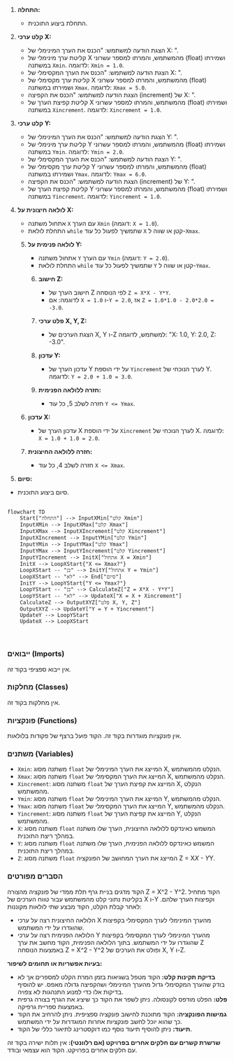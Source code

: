 ## <algorithm>
1. **התחלה:**
   - התחלת ביצוע התוכנית.

2. **קלט ערכי X:**
   -  הצגת הודעה למשתמש: "הכנס את הערך המינימלי של X: ".
   - קליטת ערך מינימלי של X מהמשתמש, והמרתו למספר עשרוני (float) ושמירתו במשתנה `Xmin`. לדוגמה: `Xmin = 1.0`.
   - הצגת הודעה למשתמש: "הכנס את הערך המקסימלי של X: ".
   - קליטת ערך מקסימלי של X מהמשתמש, והמרתו למספר עשרוני (float) ושמירתו במשתנה `Xmax`. לדוגמה: `Xmax = 5.0`.
   - הצגת הודעה למשתמש: "הכנס את הקפיצה (increment) של X: ".
   - קליטת קפיצת הערך של X מהמשתמש, והמרתו למספר עשרוני (float) ושמירתו במשתנה `Xincrement`. לדוגמה: `Xincrement = 1.0`.

3. **קלט ערכי Y:**
   - הצגת הודעה למשתמש: "הכנס את הערך המינימלי של Y: ".
   - קליטת ערך מינימלי של Y מהמשתמש, והמרתו למספר עשרוני (float) ושמירתו במשתנה `Ymin`. לדוגמה: `Ymin = 2.0`.
   - הצגת הודעה למשתמש: "הכנס את הערך המקסימלי של Y: ".
   - קליטת ערך מקסימלי של Y מהמשתמש, והמרתו למספר עשרוני (float) ושמירתו במשתנה `Ymax`. לדוגמה: `Ymax = 6.0`.
   - הצגת הודעה למשתמש: "הכנס את הקפיצה (increment) של Y: ".
   - קליטת קפיצת הערך של Y מהמשתמש, והמרתו למספר עשרוני (float) ושמירתו במשתנה `Yincrement`. לדוגמה: `Yincrement = 1.0`.

4. **לולאה חיצונית על X:**
   - אתחול משתנה `X` עם הערך `Xmin` (דוגמה: `X = 1.0`).
   - התחלת לולאת `while` שתמשיך לפעול כל עוד `X` קטן או שווה ל-`Xmax`.

   5. **לולאה פנימית על Y:**
      - אתחול משתנה `Y` עם הערך `Ymin` (דוגמה: `Y = 2.0`).
      - התחלת לולאת `while` שתמשיך לפעול כל עוד `Y` קטן או שווה ל-`Ymax`.

      6. **חישוב Z:**
         - חישוב הערך של Z לפי הנוסחה `Z = X*X - Y*Y`.
         - לדוגמה: אם `X = 1.0` ו-`Y = 2.0`, אז `Z = 1.0*1.0 - 2.0*2.0 = -3.0`.

      7. **פלט ערכי X, Y, Z:**
         - הצגת הערכים של X, Y ו-Z למשתמש, לדוגמה: "X: 1.0, Y: 2.0, Z: -3.0".

      8. **עדכון Y:**
         - עדכון הערך של Y על ידי הוספת `Yincrement` לערך הנוכחי של Y. לדוגמה: `Y = 2.0 + 1.0 = 3.0`.

      9. **חזרה ללולאה הפנימית:**
          - חזרה לשלב 5, כל עוד `Y <= Ymax`.

   10. **עדכון X:**
        - עדכון הערך של X על ידי הוספת `Xincrement` לערך הנוכחי של X. לדוגמה: `X = 1.0 + 1.0 = 2.0`.

   11. **חזרה ללולאה החיצונית:**
         - חזרה לשלב 4, כל עוד `X <= Xmax`.

12. **סיום:**
   - סיום ביצוע התוכנית.

## <mermaid>
```mermaid
flowchart TD
    Start["התחלה"] --> InputXMin["קלט Xmin"]
    InputXMin --> InputXMax["קלט Xmax"]
    InputXMax --> InputXIncrement["קלט Xincrement"]
    InputXIncrement --> InputYMin["קלט Ymin"]
    InputYMin --> InputYMax["קלט Ymax"]
    InputYMax --> InputYIncrement["קלט Yincrement"]
    InputYIncrement --> InitX["אתחול X = Xmin"]
    InitX --> LoopXStart{"X <= Xmax?"}
    LoopXStart -- "כן" --> InitY["אתחול Y = Ymin"]
    LoopXStart -- "לא" --> End["סיום"]
    InitY --> LoopYStart{"Y <= Ymax?"}
    LoopYStart -- "כן" --> CalculateZ["Z = X*X - Y*Y"]
    LoopYStart -- "לא" --> UpdateX["X = X + Xincrement"]
    CalculateZ --> OutputXYZ["פלט X, Y, Z"]
    OutputXYZ --> UpdateY["Y = Y + Yincrement"]
    UpdateY --> LoopYStart
    UpdateX --> LoopXStart
    
    
```

## <explanation>
### ייבואים (Imports)
אין ייבוא ספציפי בקוד זה.

### מחלקות (Classes)
אין מחלקות בקוד זה.

### פונקציות (Functions)
אין פונקציות מוגדרות בקוד זה. הקוד פועל ברצף של פקודות בלולאות.

### משתנים (Variables)
- `Xmin`: משתנה מסוג `float` המייצג את הערך המינימלי של X, הנקלט מהמשתמש.
- `Xmax`: משתנה מסוג `float` המייצג את הערך המקסימלי של X, הנקלט מהמשתמש.
- `Xincrement`: משתנה מסוג `float` המייצג את קפיצת הערך של X, הנקלט מהמשתמש.
- `Ymin`: משתנה מסוג `float` המייצג את הערך המינימלי של Y, הנקלט מהמשתמש.
- `Ymax`: משתנה מסוג `float` המייצג את הערך המקסימלי של Y, הנקלט מהמשתמש.
- `Yincrement`: משתנה מסוג `float` המייצג את קפיצת הערך של Y, הנקלט מהמשתמש.
- `X`: משתנה מסוג `float` המשמש כאינדקס ללולאה החיצונית, הערך שלו משתנה במהלך ריצת התוכנית.
- `Y`: משתנה מסוג `float` המשמש כאינדקס ללולאה הפנימית, הערך שלו משתנה במהלך ריצת התוכנית.
- `Z`: משתנה מסוג `float` המייצג את הערך המחושב של הפונקציה Z = X*X - Y*Y.

### הסברים מפורטים
הקוד מדגים בניית גרף תלת ממדי של פונקציה מהצורה Z = X^2 - Y^2.
הקוד מתחיל בקליטת נתוני קלט מהמשתמש עבור טווח הערכים של X ו-Y וקפיצות הערך שלהם.
לאחר קבלת הקלט, הקוד מבצע שתי לולאות מקוננות:
  - הלולאה החיצונית רצה על ערכי X מהערך המינימלי לערך המקסימלי בקפיצות שהוגדרו על ידי המשתמש.
  - הלולאה הפנימית רצה על ערכי Y מהערך המינימלי לערך המקסימלי בקפיצות שהוגדרו על ידי המשתמש.
בתוך הלולאה הפנימית, הקוד מחשב את ערך Z באמצעות הנוסחה Z = X^2 - Y^2 ופולט את הערכים של X, Y ו-Z.

**בעיות אפשריות או תחומים לשיפור:**
- **בדיקת תקינות קלט:** הקוד מטפל בשגיאות בזמן המרת הקלט למספרים אך לא בודק שהערך המקסימלי גדול מהערך המינימלי ושהקפיצה גדולה מאפס. יש להוסיף בדיקות אלו כדי למנוע התנהגות לא צפויה.
- **פלט:** הפלט מודפס לקונסולה. ניתן לשפר את הקוד כך שיציג את הגרף בצורה גרפית באמצעות ספריית גרפיקה.
- **גמישות הפונקציה:** הקוד מתוכנת לחישוב פונקציה ספציפית. ניתן להרחיב את הקוד כך שהוא יוכל לחשב פונקציות אחרות המוגדרות על ידי המשתמש.
- **תיעוד:** ניתן להוסיף תיעוד נוסף כמו דוקסטרינג לתיאור כללי של הקוד.

**שרשרת קשרים עם חלקים אחרים בפרויקט (אם רלוונטי):**
אין תלות ישירה בקוד זה עם חלקים אחרים בפרויקט. הקוד הוא עצמאי ובודד.